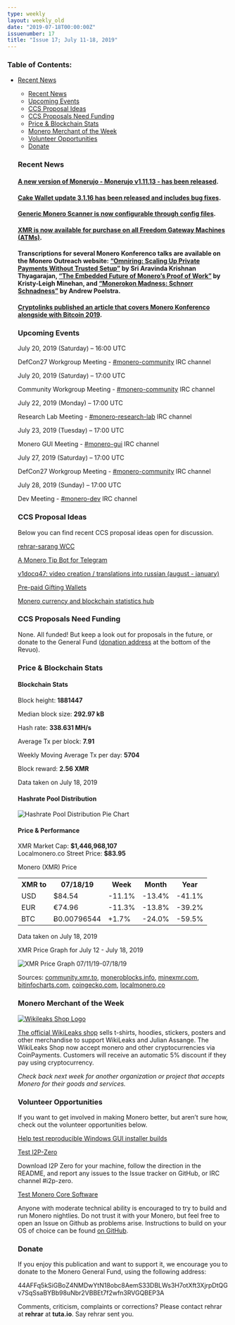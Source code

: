 ```yaml
---
type: weekly
layout: weekly_old
date: "2019-07-18T00:00:00Z"
issuenumber: 17
title: "Issue 17; July 11-18, 2019"
---
```

<h3>Table of Contents:</h3>
<ul class="contents">
    <li><a href="#news">Recent News</a></li>
<ul class="contents">
    <li><a href="#news">Recent News</a></li>
    <li><a href="#events">Upcoming Events</a></li>
    <li><a href="#ideas">CCS Proposal Ideas</a></li>
    <li><a href="#proposals">CCS Proposals Need Funding</a></li>
    <li><a href="#stats">Price & Blockchain Stats</a></li>
    <li><a href="#merchant">Monero Merchant of the Week</a></li>
    <li><a href="#volunteer">Volunteer Opportunities</a></li>
    <li><a href="#donate">Donate</a></li>
</ul>

<h3 id="news">Recent News</h3>

<div class="newsbyte">
    <h4><a href="https://www.reddit.com/r/Monero/comments/cd2i9x/update_monerujo_v11113/" target="_blank">A new version of Monerujo - Monerujo v1.11.13 - has been released</a>.</h4>
</div>

<div class="newsbyte">
    <h4><a href="https://www.reddit.com/r/Monero/comments/cbvgyg/update_cake_wallet_for_xmr_update_3116_bug_fixes/" target="_blank">Cake Wallet update 3.1.16 has been released and includes bug fixes</a>.
    </h4>
</div>

<div class="newsbyte">
    <h4><a href="https://www.reddit.com/r/Monero/comments/cd9u43/development_update_generic_monero_scanner_is_now/" target="_blank">Generic Monero Scanner is now configurable through config files</a>.</h4>
</div>

<div class="newsbyte">
    <h4><a href="https://twitter.com/FreedomGateway1/status/1150630467684773889?s=19" target="_blank">XMR is now available for purchase on all Freedom Gateway Machines (ATMs)</a>.
    </h4>
</div>

<div class="newsbyte">
    <h4>Transcriptions for several Monero Konferenco talks are available on the Monero Outreach website: <a href="https://www.monerooutreach.org/monero-konferenco/sri-aravinda-krishnan-thyagarajan.php" target="_blank">“Omniring: Scaling Up Private Payments Without Trusted Setup”</a> by Sri Aravinda Krishnan Thyagarajan, <a href="https://www.monerooutreach.org/monero-konferenco/kristy-leigh-minehan.php" target="_blank">“The Embedded Future of Monero’s Proof of Work”</a> by Kristy-Leigh Minehan, and <a href="https://www.monerooutreach.org/monero-konferenco/andrew-poelstra.php" target="_blank">“Monerokon Madness: Schnorr Schnadness”</a> by Andrew Poelstra.</h4>
</div>

<div class="newsbyte">
    <h4><a href="https://cryptolinks.com/news/highlights-from-the-bitcoin-2019-and-monero-konferenco-events" target="_blank">Cryptolinks published an article that covers Monero Konferenco alongside with Bitcoin 2019</a>.</h4>
</div>

<h3 id="events">Upcoming Events</h3>

<div class="event">
    <p class="date">July 20, 2019 (Saturday) – 16:00 UTC</p>
    <p>DefCon27 Workgroup Meeting - <a href="irc://chat.freenode.net/#monero-community" target="_blank">#monero-community</a> IRC channel</p>
</div>

<div class="event">
    <p class="date" markdown="1">July 20, 2019 (Saturday) – 17:00 UTC</p>
    <p markdown="1">Community Workgroup Meeting - <a href="irc://chat.freenode.net/#monero-community" target="_blank">#monero-community</a> IRC channel</p>
</div>

<div class="event">
    <p class="date" markdown="1">July 22, 2019 (Monday) – 17:00 UTC</p>
    <p markdown="1">Research Lab Meeting - <a href="irc://chat.freenode.net/#monero-research-lab" target="_blank">#monero-research-lab</a> IRC channel</p>
</div>

<div class="event">
    <p class="date" markdown="1">July 23, 2019 (Tuesday) – 17:00 UTC</p>
    <p markdown="1">Monero GUI Meeting - <a href="irc://chat.freenode.net/#monero-gui" target="_blank">#monero-gui</a> IRC channel</p>
</div>

<div class="event">
    <p class="date">July 27, 2019 (Saturday) – 17:00 UTC</p>
    <p>DefCon27 Workgroup Meeting - <a href="irc://chat.freenode.net/#monero-community" target="_blank">#monero-community</a> IRC channel</p>
</div>

<div class="event">
    <p class="date" markdown="1">July 28, 2019 (Sunday) – 17:00 UTC</p>
    <p markdown="1">Dev Meeting - <a href="irc://chat.freenode.net/#monero-dev" target="_blank">#monero-dev</a> IRC channel</p>
</div>

<h3 id="ideas">CCS Proposal Ideas</h3>

<p>Below you can find recent CCS proposal ideas open for discussion.</p>

<div class="proposal">
<p><a href="https://repo.getmonero.org/monero-project/ccs-proposals/merge_requests/87" target="_blank">rehrar-sarang WCC</a></p>
</div>

<div class="proposal">
<p><a href="https://repo.getmonero.org/monero-project/ccs-proposals/merge_requests/86" target="_blank">A Monero Tip Bot for Telegram</a></p>
</div>

<div class="proposal">
<p><a href="https://repo.getmonero.org/monero-project/ccs-proposals/merge_requests/84" target="_blank">v1docq47: video creation / translations into russian (august - january)</a></p>
</div>

<div class="proposal">
<p><a href="https://repo.getmonero.org/monero-project/ccs-proposals/merge_requests/78" target="_blank">Pre-paid Gifting Wallets</a></p>
</div>

<div class="proposal">
<p><a href="https://repo.getmonero.org/monero-project/ccs-proposals/merge_requests/58" target="_blank">Monero currency and blockchain statistics hub</a></p>
</div>

<h3 id="proposals">CCS Proposals Need Funding</h3>

<p>None. All funded! But keep a look out for proposals in the future, or donate to the General Fund (<a href="#donate">donation address</a> at the bottom of the Revuo).</p>

<h3 id="stats">Price & Blockchain Stats</h3>

<h4 class="stat">Blockchain Stats</h4>

<div class="bcstats">
    <p>Block height: <b>1881447</b></p>
    <p>Median block size: <b>292.97 kB</b></p>
    <p>Hash rate: <b>338.631 MH/s</b></p>
    <p>Average Tx per block: <b>7.91</b></p>
    <p>Weekly Moving Average Tx per day: <b>5704</b></p>
    <p>Block reward: <b>2.56 XMR</b></p>
</div>
<p class="note">Data taken on July 18, 2019</p>

<h4 class="stat">Hashrate Pool Distribution</h4>
<p><img src="/img/hashrate-pool-distribution-0718.png" alt="Hashrate Pool Distribution Pie Chart"/></p>

<h4 class="stat">Price & Performance</h4>

<div class="price-intro">XMR Market Cap:  <b> $1,446,968,107</b><br>Localmonero.co Street Price: <b>$83.95</b></div>

<p class="table-title">Monero (XMR) Price</p>
<table class="price-table">
  <tr class="row1">
    <th>XMR to</th>
    <th>07/18/19</th>
    <th>Week</th>
    <th>Month</th>
    <th>Year</th>
  </tr>
  <tr>
    <td data-th="XMR to">USD</td>
    <td data-th="07/18/19">$84.54</td>
    <td data-th="Week" class="red">-11.1%</td>
    <td data-th="Month" class="red">-13.4%</td>
    <td data-th="Year" class="red">-41.1%</td>
  </tr>
  <tr class="row3">
    <td data-th="XMR to">EUR</td>
    <td data-th="07/18/19">€74.96</td>
    <td data-th="Week" class="red">-11.3%</td>
    <td data-th="Month" class="red">-13.8%</td>
    <td data-th="Year" class="red">-39.2%</td>
  </tr>
  <tr>
    <td data-th="XMR to">BTC</td>
    <td data-th="07/18/19">Ƀ0.00796544</td>
    <td data-th="Week" class="green">+1.7%</td>
    <td data-th="Month" class="red">-24.0%</td>
    <td data-th="Year" class="red">-59.5%</td>
  </tr>
</table>
<p class="note">Data taken on July 18, 2019</p>

<p class="table-title">XMR Price Graph for July 12 - July 18, 2019</p>

![XMR Price Graph 07/11/19-07/18/19](/img/weekly-chart-0718.png "XMR Price Graph 07/11/19-07/18/19") 

Sources: <a href="https://community.xmr.to/explorer/mainnet/" target="_blank">community.xmr.to</a>, <a href="https://moneroblocks.info/stats/transaction-stats" target="_blank">moneroblocks.info</a>, <a href="https://minexmr.com/pools.html" target="_blank">minexmr.com</a>, <a href="https://bitinfocharts.com/monero/" target="_blank">bitinfocharts.com</a>, <a href="https://www.coingecko.com/" target="_blank">coingecko.com</a>, <a href="https://localmonero.co/" target="_blank">localmonero.co</a>

<h3 id="merchant">Monero Merchant of the Week</h3>

<a href="https://wikileaks.shop/" target="_blank"><img src="/img/Wikileaks-shop" class="wikileaks-img" alt="Wikileaks Shop Logo"></a>

<a href="https://wikileaks.shop/" target="_blank">The official WikiLeaks shop</a> sells t-shirts, hoodies, stickers, posters and other merchandise to support WikiLeaks and Julian Assange. The WikiLeaks Shop now accept monero and other cryptocurrencies via CoinPayments. Customers will receive an automatic 5% discount if they pay using cryptocurrency.

<i>Check back next week for another organization or project that accepts Monero for their goods and services.</i>

<h3 id="volunteer">Volunteer Opportunities</h3>

<p>If you want to get involved in making Monero better, but aren’t sure how, check out the volunteer opportunities below.</p>

<div class="newsbyte">
    <p class="date"><a href="https://www.reddit.com/r/Monero/comments/cd0snl/help_test_reproducible_windows_gui_installer/" target="_blank">Help test reproducible Windows GUI installer builds</a></p>
</div>

<div class="newsbyte">
    <p class="date"><a href="https://github.com/i2p-zero/i2p-zero/releases" target="_blank">Test I2P-Zero</a></p>
    <p>Download I2P Zero for your machine, follow the direction in the README, and report any issues to the Issue tracker on GitHub, or IRC channel #i2p-zero.</p>
</div>

<div class="newsbyte">
    <p class="date"><a href="https://github.com/monero-project/monero" target="_blank">Test Monero Core Software</a></p>
    <p>Anyone with moderate technical ability is encouraged to try to build and run Monero nightlies. Do not trust it with your Monero, but feel free to open an Issue on Github as problems arise. Instructions to build on your OS of choice can be found <a href="https://github.com/monero-project/monero#compiling-monero-from-source" target="_blank">on GitHub</a>. </p>
</div>

<h3 id="donate">Donate</h3>

<p markdown="1">If you enjoy this publication and want to support it, we encourage you to donate to the Monero General Fund, using the following address:</p>

<p class="address" markdown="1">44AFFq5kSiGBoZ4NMDwYtN18obc8AemS33DBLWs3H7otXft3XjrpDtQGv7SqSsaBYBb98uNbr2VBBEt7f2wfn3RVGQBEP3A</p>

<!--p><a href="monero:44AFFq5kSiGBoZ4NMDwYtN18obc8AemS33DBLWs3H7otXft3XjrpDtQGv7SqSsaBYBb98uNbr2VBBEt7f2wfn3RVGQBEP3A" class="qr"><img src="/img/donate-monero.png"></a></p-->

Comments, criticism, complaints or corrections? Please contact rehrar at **rehrar** at **tuta.io**. Say rehrar sent you.